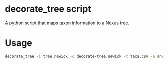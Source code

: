 # decorate_tree script

A python script that maps taxon information to a Nexus tree.


# Usage

```bash
decorate_tree -i tree.newick -o decorate-tree.newick -t taxa.csv -a ancestors.csv --tlabels accver orgname length species --alabels label score
```
